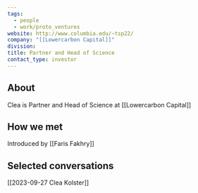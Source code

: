 ```yaml
---
tags:
  - people
  - work/proto_ventures
website: http://www.columbia.edu/~tsp22/
company: "[[Lowercarbon Capital]]"
division: 
title: Partner and Head of Science
contact_type: investor
---
```

## About
Clea is Partner and Head of Science at [[Lowercarbon Capital]]

## How we met
Introduced by [[Faris Fakhry]]

## Selected conversations
[[2023-09-27 Clea Kolster]]